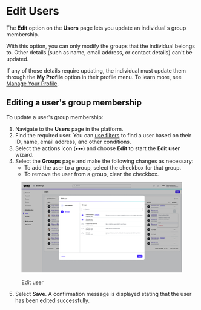 # Edit Users

The **Edit** option on the **Users** page lets you update an individual's group membership.&#x20;

With this option, you can only modify the groups that the individual belongs to. Other details (such as name, email address, or contact details) can't be updated.&#x20;

If any of those details require updating, the individual must update them through the **My Profile** option in their profile menu. To learn more, see [Manage Your Profile](../../../marketplace-platform/getting-started/interface/manage-profile.md).&#x20;

## Editing a user's group membership

To update a user's group membership:

1. Navigate to the **Users** page in the platform.
2. Find the required user. You can [use filters](../../../marketplace-platform/getting-started/interface/customize-the-data-grid.md#filter-data) to find a user based on their ID, name, email address, and other conditions.
3. Select the actions icon (**•••**) and choose **Edit** to start the **Edit user** wizard.
4. Select the **Groups** page and make the following changes as necessary:
   * To add the user to a group, select the checkbox for that group.
   * To remove the user from a group, clear the checkbox.

<figure><img src="../../../.gitbook/assets/image (1000).png" alt=""><figcaption><p>Edit user</p></figcaption></figure>

5. Select **Save**. A confirmation message is displayed stating that the user has been edited successfully.
